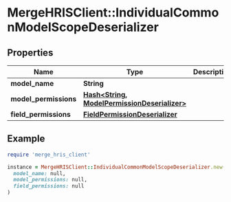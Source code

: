 # MergeHRISClient::IndividualCommonModelScopeDeserializer

## Properties

| Name | Type | Description | Notes |
| ---- | ---- | ----------- | ----- |
| **model_name** | **String** |  |  |
| **model_permissions** | [**Hash&lt;String, ModelPermissionDeserializer&gt;**](ModelPermissionDeserializer.md) |  | [optional] |
| **field_permissions** | [**FieldPermissionDeserializer**](FieldPermissionDeserializer.md) |  | [optional] |

## Example

```ruby
require 'merge_hris_client'

instance = MergeHRISClient::IndividualCommonModelScopeDeserializer.new(
  model_name: null,
  model_permissions: null,
  field_permissions: null
)
```

